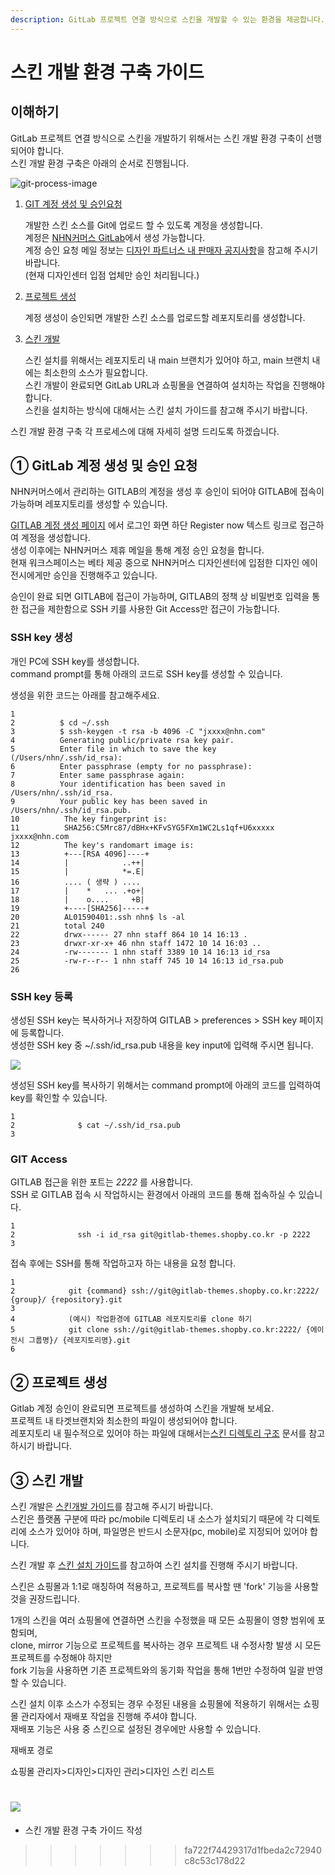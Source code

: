 ```yaml
---
description: GitLab 프로젝트 연결 방식으로 스킨을 개발할 수 있는 환경을 제공합니다.
---
```


# 스킨 개발 환경 구축 가이드

## 이해하기

GitLab 프로젝트 연결 방식으로 스킨을 개발하기 위해서는 스킨 개발 환경 구축이 선행되어야 합니다.  
스킨 개발 환경 구축은 아래의 순서로 진행됩니다.

![git-process-image](https://shopby.works/skin-dev-env-flow.jpg?1f5e589d9e6a2294fdc76883fde4b2a9)

1.  [GIT 계정 생성 및 승인요청](#create-gitlab)

    개발한 스킨 소스를 Git에 업로드 할 수 있도록 계정을 생성합니다.  
    계정은 [NHN커머스 GitLab](https://gitlab-themes.shopby.co.kr/)에서 생성 가능합니다.  
    계정 승인 요청 메일 정보는 [디자인 파트너스 내 판매자 공지사항](https://design.nhn-commerce.com/selleradmin/basic/cs-notice-detail.php?kind=seller_noti&no=211)을 참고해 주시기 바랍니다.  
    (현재 디자인센터 입점 업체만 승인 처리됩니다.)

2.  [프로젝트 생성](#create-project)

    계정 생성이 승인되면 개발한 스킨 소스를 업로드할 레포지토리를 생성합니다.

3.  [스킨 개발](#create-repository)

    스킨 설치를 위해서는 레포지토리 내 main 브랜치가 있어야 하고, main 브랜치 내에는 최소한의 소스가 필요합니다.  
    스킨 개발이 완료되면 GitLab URL과 쇼핑몰을 연결하여 설치하는 작업을 진행해야 합니다.  
    스킨을 설치하는 방식에 대해서는 스킨 설치 가이드를 참고해 주시기 바랍니다.

스킨 개발 환경 구축 각 프로세스에 대해 자세히 설명 드리도록 하겠습니다.

## ① GitLab 계정 생성 및 승인 요청

NHN커머스에서 관리하는 GITLAB의 계정을 생성 후 승인이 되어야 GITLAB에 접속이 가능하며 레포지토리를 생성할 수 있습니다.

[GITLAB 계정 생성 페이지](https://gitlab-themes.shopby.co.kr/users/sign_in) 에서 로그인 화면 하단 Register now 텍스트 링크로 접근하여 계정을 생성합니다.  
생성 이후에는 NHN커머스 제휴 메일을 통해 계정 승인 요청을 합니다.  
현재 워크스페이스는 베타 제공 중으로 NHN커머스 디자인센터에 입점한 디자인 에이전시에게만 승인을 진행해주고 있습니다.

승인이 완료 되면 GITLAB에 접근이 가능하며, GITLAB의 정책 상 비밀번호 입력을 통한 접근을 제한함으로 SSH 키를 사용한 Git Access만 접근이 가능합니다.

### SSH key 생성

개인 PC에 SSH key를 생성합니다.  
command prompt를 통해 아래의 코드로 SSH key를 생성할 수 있습니다.

생성을 위한 코드는 아래를 참고해주세요.

    1
    2          $ cd ~/.ssh
    3          $ ssh-keygen -t rsa -b 4096 -C "jxxxx@nhn.com"
    4          Generating public/private rsa key pair.
    5          Enter file in which to save the key (/Users/nhn/.ssh/id_rsa):
    6          Enter passphrase (empty for no passphrase):
    7          Enter same passphrase again:
    8          Your identification has been saved in /Users/nhn/.ssh/id_rsa.
    9          Your public key has been saved in /Users/nhn/.ssh/id_rsa.pub.
    10          The key fingerprint is:
    11          SHA256:C5Mrc87/dBHx+KFvSYG5FXm1WC2Ls1qf+U6xxxxx jxxxx@nhn.com
    12          The key's randomart image is:
    13          +---[RSA 4096]----+
    14          |            ..++|
    15          |            *=.E|
    16          .... ( 생략 ) ....
    17          |    *   ... .+o+|
    18          |    o....     +B|
    19          +----[SHA256]-----+
    20          AL01590401:.ssh nhn$ ls -al
    21          total 240
    22          drwx------ 27 nhn staff 864 10 14 16:13 .
    23          drwxr-xr-x+ 46 nhn staff 1472 10 14 16:03 ..
    24          -rw------- 1 nhn staff 3389 10 14 16:13 id_rsa
    25          -rw-r--r-- 1 nhn staff 745 10 14 16:13 id_rsa.pub
    26

### SSH key 등록

생성된 SSH key는 복사하거나 저장하여 GITLAB > preferences > SSH key 페이지에 등록합니다.  
생성한 SSH key 중 ~/.ssh/id_rsa.pub 내용을 key input에 입력해 주시면 됩니다.

![](https://rlyfaazj0.toastcdn.net/works/images/api-env/skin-dev-env2.jpg)

생성된 SSH key를 복사하기 위해서는 command prompt에 아래의 코드를 입력하여 key를 확인할 수 있습니다.

    1
    2              $ cat ~/.ssh/id_rsa.pub
    3

### GIT Access

GITLAB 접근을 위한 포트는 _2222_ 를 사용합니다.  
SSH 로 GITLAB 접속 시 작업하시는 환경에서 아래의 코드를 통해 접속하실 수 있습니다.

    1
    2              ssh -i id_rsa git@gitlab-themes.shopby.co.kr -p 2222
    3

접속 후에는 SSH를 통해 작업하고자 하는 내용을 요청 합니다.

    1
    2            git {command} ssh://git@gitlab-themes.shopby.co.kr:2222/ {group}/ {repository}.git
    3
    4            (예시) 작업환경에 GITLAB 레포지토리를 clone 하기
    5            git clone ssh://git@gitlab-themes.shopby.co.kr:2222/ {에이전시 그룹명}/ {레포지토리명}.git
    6

## ② 프로젝트 생성

Gitlab 계정 승인이 완료되면 프로젝트를 생성하여 스킨을 개발해 보세요.  
프로젝트 내 타겟브랜치와 최소한의 파일이 생성되어야 합니다.  
레포지토리 내 필수적으로 있어야 하는 파일에 대해서는[스킨 디렉토리 구조](/guide/skin/env-cover/directory) 문서를 참고하시기 바랍니다.

## ③ 스킨 개발

스킨 개발은 [스킨개발 가이드](/guide/skin/dev-cover)를 참고해 주시기 바랍니다.  
스킨은 플랫폼 구분에 따라 pc/mobile 디렉토리 내 소스가 설치되기 때문에 각 디렉토리에 소스가 있어야 하며, 파일명은 반드시 소문자(pc, mobile)로 지정되어 있어야 합니다.

스킨 개발 후 [스킨 설치 가이드](/guide/skin/application-cover)를 참고하여 스킨 설치를 진행해 주시기 바랍니다.

스킨은 쇼핑몰과 1:1로 매칭하여 적용하고, 프로젝트를 복사할 땐 'fork' 기능을 사용할 것을 권장드립니다.

1개의 스킨을 여러 쇼핑몰에 연결하면 스킨을 수정했을 때 모든 쇼핑몰이 영향 범위에 포함되며,  
clone, mirror 기능으로 프로젝트를 복사하는 경우 프로젝트 내 수정사항 발생 시 모든 프로젝트를 수정해야 하지만  
fork 기능을 사용하면 기존 프로젝트와의 동기화 작업을 통해 1번만 수정하여 일괄 반영할 수 있습니다.

스킨 설치 이후 소스가 수정되는 경우 수정된 내용을 쇼핑몰에 적용하기 위해서는 쇼핑몰 관리자에서 재배포 작업을 진행해 주셔야 합니다.  
재배포 기능은 사용 중 스킨으로 설정된 경우에만 사용할 수 있습니다.

재배포 경로

쇼핑몰 관리자>디자인>디자인 관리>디자인 스킨 리스트

![](https://shopby.works/skin-dev-env7.png?0777b4ca7814d7019e29e2b343e5e8dc)
=======
- 스킨 개발 환경 구축 가이드 작성
>>>>>>> fa722f74429317d1fbeda2c72940c8c53c178d22
